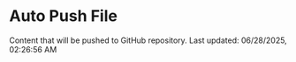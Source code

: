 # Auto Push File

Content that will be pushed to GitHub repository.
Last updated: 06/28/2025, 02:26:56 AM